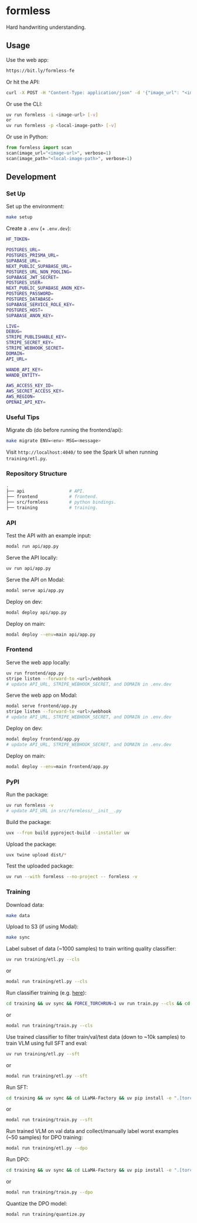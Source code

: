 # formless

Hard handwriting understanding.

## Usage

Use the web app:

```bash
https://bit.ly/formless-fe
```

Or hit the API:

```bash
curl -X POST -H "Content-Type: application/json" -d '{"image_url": "<image-url>"}' https://bit.ly/formless-api
```

Or use the CLI:

```bash
uv run formless -i <image-url> [-v]
or
uv run formless -p <local-image-path> [-v]
```

Or use in Python:

```python
from formless import scan
scan(image_url="<image-url>", verbose=1)
scan(image_path="<local-image-path>", verbose=1)
```

## Development

### Set Up

Set up the environment:

```bash
make setup
```

Create a `.env` (+ `.env.dev`):

```bash
HF_TOKEN=

POSTGRES_URL=
POSTGRES_PRISMA_URL=
SUPABASE_URL=
NEXT_PUBLIC_SUPABASE_URL=
POSTGRES_URL_NON_POOLING=
SUPABASE_JWT_SECRET=
POSTGRES_USER=
NEXT_PUBLIC_SUPABASE_ANON_KEY=
POSTGRES_PASSWORD=
POSTGRES_DATABASE=
SUPABASE_SERVICE_ROLE_KEY=
POSTGRES_HOST=
SUPABASE_ANON_KEY=

LIVE=
DEBUG=
STRIPE_PUBLISHABLE_KEY=
STRIPE_SECRET_KEY=
STRIPE_WEBHOOK_SECRET=
DOMAIN=
API_URL=

WANDB_API_KEY=
WANDB_ENTITY=

AWS_ACCESS_KEY_ID=
AWS_SECRET_ACCESS_KEY=
AWS_REGION=
OPENAI_API_KEY=
```

### Useful Tips

Migrate db (do before running the frontend/api):

```bash
make migrate ENV=<env> MSG=<message>
```

Visit `http://localhost:4040/` to see the Spark UI when running `training/etl.py`.

### Repository Structure

```bash
.
├── api                 # API.
├── frontend            # frontend.
├── src/formless        # python bindings.
├── training            # training.
```

### API

Test the API with an example input:

```bash
modal run api/app.py
```

Serve the API locally:

```bash
uv run api/app.py
```

Serve the API on Modal:

```bash
modal serve api/app.py
```

Deploy on dev:

```bash
modal deploy api/app.py
```

Deploy on main:

```bash
modal deploy --env=main api/app.py
```

### Frontend

Serve the web app locally:

```bash
uv run frontend/app.py
stripe listen --forward-to <url>/webhook
# update API_URL, STRIPE_WEBHOOK_SECRET, and DOMAIN in .env.dev
```

Serve the web app on Modal:

```bash
modal serve frontend/app.py
stripe listen --forward-to <url>/webhook
# update API_URL, STRIPE_WEBHOOK_SECRET, and DOMAIN in .env.dev
```

Deploy on dev:

```bash
modal deploy frontend/app.py
# update API_URL, STRIPE_WEBHOOK_SECRET, and DOMAIN in .env.dev
```

Deploy on main:

```bash
modal deploy --env=main frontend/app.py
```

### PyPI

Run the package:

```bash
uv run formless -v
# update API_URL in src/formless/__init__.py
```

Build the package:

```bash
uvx --from build pyproject-build --installer uv
```

Upload the package:

```bash
uvx twine upload dist/*
```

Test the uploaded package:

```bash
uv run --with formless --no-project -- formless -v
```

### Training

Download data:

```bash
make data
```

Upload to S3 (if using Modal):

```bash
make sync
```

Label subset of data (~1000 samples) to train writing quality classifier:

```bash
uv run training/etl.py --cls
```

or

```bash
modal run training/etl.py --cls
```

Run classifier training (e.g. [here](https://wandb.ai/andrewhinh/uncategorized/runs/f9eixipl)):

```bash
cd training && uv sync && FORCE_TORCHRUN=1 uv run train.py --cls && cd ..
```

or

```bash
modal run training/train.py --cls
```

Use trained classifier to filter train/val/test data (down to ~10k samples) to train VLM using full SFT and eval:

```bash
uv run training/etl.py --sft
```

or

```bash
modal run training/etl.py --sft
```

Run SFT:

```bash
cd training && uv sync && cd LLaMA-Factory && uv pip install -e ".[torch,metrics]" && cd .. && FORCE_TORCHRUN=1 uv run train.py --sft && cd ..
```

or

```bash
modal run training/train.py --sft
```

Run trained VLM on val data and collect/manually label worst examples (~50 samples) for DPO training:

```bash
modal run training/etl.py --dpo
```

Run DPO:

```bash
cd training && uv sync && cd LLaMA-Factory && uv pip install -e ".[torch,metrics]" && cd .. && FORCE_TORCHRUN=1 uv run train.py --dpo && cd ..
```

or

```bash
modal run training/train.py --dpo
```

Quantize the DPO model:

```bash
modal run training/quantize.py
```
